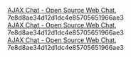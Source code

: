 [AJAX Chat - Open Source Web Chat](https://blueimp.net/ajax), 7e8d8ae34d12d1dc4e85705651966ae3  
[AJAX Chat - Open Source Web Chat](https://blueimp.net/ajax), 7e8d8ae34d12d1dc4e85705651966ae3  
[AJAX Chat - Open Source Web Chat](https://blueimp.net/ajax), 7e8d8ae34d12d1dc4e85705651966ae3  
